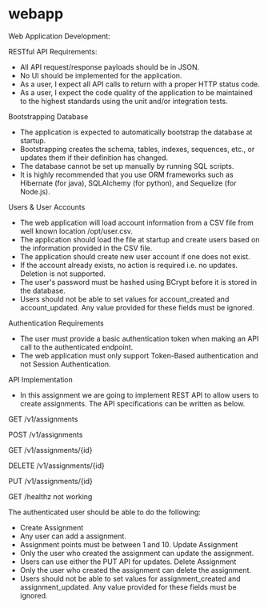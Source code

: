 # webapp

Web Application Development:

RESTful API Requirements:

- All API request/response payloads should be in JSON.
- No UI should be implemented for the application.
- As a user, I expect all API calls to return with a proper HTTP status code.
- As a user, I expect the code quality of the application to be maintained to the     highest standards using the unit and/or integration tests.

Bootstrapping Database
- The application is expected to automatically bootstrap the database at startup.
- Bootstrapping creates the schema, tables, indexes, sequences, etc., or updates them if their definition has changed.
- The database cannot be set up manually by running SQL scripts.
- It is highly recommended that you use ORM frameworks such as Hibernate (for java), SQLAlchemy (for python), and Sequelize (for Node.js).

Users & User Accounts
- The web application will load account information from a CSV file from well known location /opt/user.csv.
- The application should load the file at startup and create users based on the information provided in the CSV file.
- The application should create new user account if one does not exist.
- If the account already exists, no action is required i.e. no updates.
Deletion is not supported.
- The user's password must be hashed using BCrypt before it is stored in the database.
- Users should not be able to set values for account_created and account_updated. Any value provided for these fields must be ignored.

Authentication Requirements
- The user must provide a basic authentication token when making an API call to the authenticated endpoint.
- The web application must only support Token-Based authentication and not Session Authentication.

API Implementation
- In this assignment we are going to implement REST API to allow users to create assignments. The API specifications can be written as below.

GET /v1/assignments

POST /v1/assignments

GET /v1/assignments/{id}

DELETE /v1/assignments/{id}

PUT /v1/assignments/{id}

GET /healthz not working

The authenticated user should be able to do the following:
- Create Assignment
- Any user can add a assignment.
- Assignment points must be between 1 and 10.
Update Assignment
- Only the user who created the assignment can update the assignment.
- Users can use either the PUT API for updates.
Delete Assignment
- Only the user who created the assignment can delete the assignment.
- Users should not be able to set values for assignment_created and assignment_updated. 
Any value provided for these fields must be ignored.   
